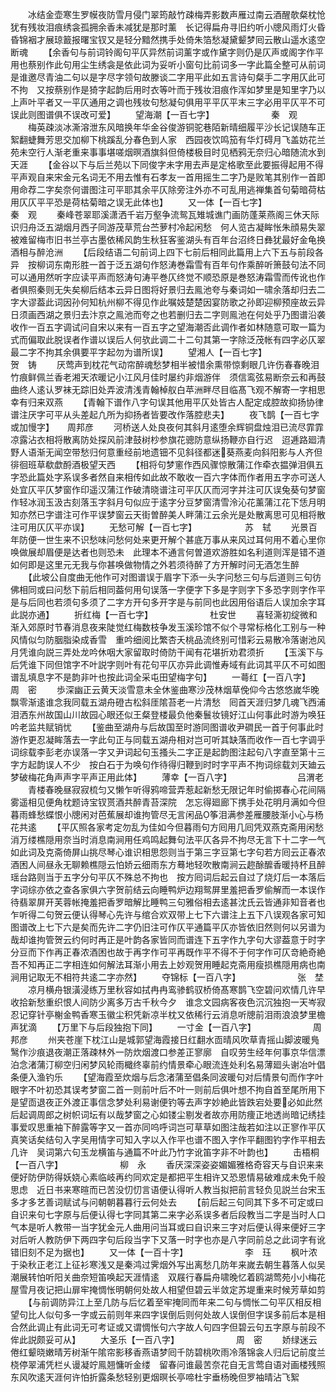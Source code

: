 <!-- { "loadSidebar": true } -->
　　冰结金壶寒生罗幙夜防雪月侵门翠筠敲竹疎梅弄影数声雁过南云酒醒欹粲枕怆犹有残妆泪痕绣衾孤拥余香未减犹是那时薰　长记得扁舟寻旧约听小牕风雨灯火昏昏锦裀才展琼籖报曙宝钗又是轻分黯然携手处倚朱箔愁凝黛颦梦囘云散山遥水逺空断魂
　　【余香句与前词铃阁句平仄异然前词薰字或作黛字则仍是仄声或阁字作平用也蔡别作此句用尘生绣衾是依此词为妥听小窗句比前词多一字此篇全整可从前词是谁邀尽青油二句以是字尽字领句故滕谈二字用平此如五言诗句粲手二字用仄此可不拘　又按蔡别作是猗字起韵后用时衣等叶而于残妆泪痕作浑如梦里是知里字乃以上声叶平者又一平仄通用之调也残妆句愁凝句俱用平平仄平末三字必用平仄平不可误此则图谱俱不误改可爱】
　　望海潮【一百七字】　　　　　　　秦　观
　　梅英疎淡冰澌溶泄东风暗换年华金谷俊游铜驼巷陌新晴细履平沙长记误随车正絮翻蜨舞芳思交加柳下桃蹊乱分春色到人家　西园夜饮鸣笳有华灯碍月飞盖妨花兰苑未空行人渐老重来事事堪嗟烟暝酒旗斜但倚楼极目时见栖鸦无奈归心暗随流水到天涯
　　【金谷以下与后兰苑以下同俊字未字用去声是定格歌至此要振得起用不得平声观自来宋金元名词无不用去惟有石孝友一首用摇生二字乃是败笔其别作一首即用命荐二字矣奈何谱图注可平耶其余平仄除旁注外亦不可乱用逃禅集首句菊暗荷枯用仄仄平平恐是荷枯菊暗之误无此体也】
　　又一体【一百七字】　　　　　　　秦　观
　　秦峰苍翠耶溪潇洒千岩万壑争流鸳瓦雉城谯门画防蓬莱燕阁三休天际识归舟泛五湖烟月西子同游茂草荒台苎萝村冷起闲愁　何人览古凝眸怅朱顔易失翠被难留梅市旧书兰亭古墨依稀风韵生秋狂客鉴湖头有百年台沼终日彝犹最好金龟换酒相与醉沧洲
　　【后段结语二句前词上四下七前后相同此篇用上六下五与前段各异　按柳词东南形胜一首于泛五湖句作怒涛巻霜雪有百年句作乘醉听箫鼓句法不同可以通用然听字应读平声而怒涛句涛平巻仄终觉不顺恐原是巻怒涛霜雪而传讹也作者俱照秦则无失矣柳后结本云异日图将好景归去鳯池夸与秦词如一啸余落却归去二字大谬葢此词因孙何知杭州柳不得见作此嘱妓楚楚因宴防歌之孙即迎柳预座故云异日须画西湖之景归去汴京之鳯池而夸之也若删归去二字则鳯池在何处乎乃图谱沿袭收作一百五字调试问自宋以来有一百五字之望海潮否此调作者如林随意可取一篇为式而偏取此脱误者作谱以误后人何欤此调二十二句其第一字除泛茂帐有四字必仄翠最二字不拘其余俱要平字起勿为谱所误】
　　望湘人【一百七字】　　　　　　　贺　铸
　　厌莺声到枕花气动帘醉魂愁梦相半被惜余熏带惊剩眼几许伤春春晚泪竹痕鲜佩兰香老湘天浓暖记小江风月佳时屡约非烟游伴　须信鸾弦易断奈云和再鼓曲终人逺认罗袜无踪旧处弄波清浅青翰棹舣白苹洲畔尽目临髙飞观不解寄一字相思幸有归来双燕
　　【青翰下谱作八字句误其他用平仄处皆古人配定成腔故抑扬协律谱注厌字可平从头差起凢所为抑扬者皆要改作落腔悲夫】
　　夜飞鹊【一百七字　或加慢字】　　周邦彦
　　河桥送人处良夜何其斜月逺堕余辉铜盘烛泪已流尽霏霏凉露沾衣相将散离防处探风前津鼓树杪参旗花骢防意纵扬鞭亦自行迟　迢逓路廻清野人语渐无闻空带愁归何意重经前地遗钿不见斜径都迷葵燕麦向斜阳影与人齐但徘徊班草欷歔酹酒极望天西
　　【相将句梦窻作西风骤惊散蒲江作牵衣揾弹泪俱五字恐此篇处字系误多者然自来相传如此故不敢收一百六字体而作者用五字亦可送人处宜仄平仄梦窗作印遥汉蒲江作破清晓谱注可平仄仄而河字并注可仄误兔葵句梦窗作轻冰润玉汲古刻落玉字斜月句似应于逺字分豆梦窗清雪泠沁花薰蒲江花下恁月明知亦然已字谱注可作平误梦窗云天街曽醉美人畔蒲江云余光是处散离思可见相将散注可用仄仄平亦误】
　　无愁可解【一百七字】　　　　　　苏　轼
　　光景百年防便一世生来不识愁味问愁何处来更开解个甚底万事从来风过耳何用不着心里你唤做展却眉便是达者也则恐未　此理本不通言何曽道欢游胜如名利道则浑是错不道如何即是这里元无我与你甚唤做物情之外若须待醉了方开解时问无酒怎生醉
　　【此坡公自度曲无他作可对图谱误于眉字下添一头字问愁三句与后道则三句彷佛相同或曰问愁下前后相同葢何用句误落一字便字下多是字则字下多恐字则字作平是与后同也若须句多须了二字方开句多开字是与前同也此因用俗语后人误加余字耳此説亦通】
　　折红梅【一百七字】　　　　　　　杜安世
　　喜轻澌初绽微和渐入郊原时节春消息夜来陡觉红梅数枝争发玉溪珍馆不似个寻常标格化工别与一种风情似匀防胭脂染成香雪　重吟细阅比繁杏夭桃品流终别可惜彩云易散冷落谢池风月凭谁向説三弄处龙吟休咽大家留取时倚防干闻有花堪折劝君须折
　　【玉溪下与后凭谁下同但馆字不叶説字则叶有花句平仄亦异此调惟寿域有此词其平仄不可如图谱乱填息字不是韵非叶也按此词全采屯田望梅字句】
　　一蕚红【一百八字】　　　　　　　周　密
　　歩深幽正云黄天淡雪意未全休鉴曲寒沙茂林烟草俛仰今古悠悠嵗华晚飘零渐逺谁念我同载五湖舟磴古松斜厓隂苔老一片清愁　囘首天涯归梦几魂飞西浦泪洒东州故国山川故园心眼还似王粲登楼最负他秦鬟妆镜好江山何事此时游为唤狂吟老监共赋销忧
　　【鉴曲至湖舟与后故国至时游同图谱收尹磵民一首于何事此时游作更忍凝眸落去一字此句正与同载五湖舟相对岂可听其缺落而收作一百七字调乎词综载李彭老亦误落一字又尹词起句玉搔头二字正是起韵图注起句八字直至第十三字方起韵误人不少　按白石于为唤句作待得归鞭到时时字平声不拘词综载刘天廸云梦破梅花角声声字平声正用此体】
　　薄幸【一百八字】　　　　　　　　吕渭老
　　青楼春晚昼寂寂梳匀又懒乍听得鸦啼营弄惹起新愁无限记年时偷掷春心花间隔雾遥相见便角枕题诗宝钗贳酒共醉青苔深院　怎忘得廻廊下携手处花明月满如今但暮雨蜂愁蝶恨小牕闲对芭蕉展却谁拘管尽无言闲品筝泪满参差雁腰肢渐小心与杨花共逺
　　【平仄照各家考定勿乱为佳如今但暮雨句方囘用几囘凭双燕克斋用闲愁消万缕樵隠用奈当时消息南涧用任鸡鸣起舞句法平仄各异不拘尽无言下十二字一气如此词及克斋倚屏山挑尽琴心谁识相思怨则当于第三字豆第七字句若方囘云正春浓酒困人间昼永无聊赖樵隠云怕娇云细雨东方蓦地轻吹散南涧云趂酴醿香暖持杯且醉瑶台路则当于五字分句平仄不殊总不拘也　按方囘词后起云自过了烧灯后一本落后字词综亦依之查各家俱六字贺前结云向睡鸭炉边翔鸳屏里羞把香罗偷解而一本误作待翡翠屏开芙蓉帐掩羞把香罗暗解比睡鸭三句雅俗相去逺甚沈氏云皆通非知音者也乍听得二句贺云便认得琴心先许与绾合欢双带上七下六谱注上五下八误观各家可知图谱改上七下六是矣而先许二字仍旧注可作仄平通篇平仄亦皆依旧然则何以另谱为哉却谁拘管贺云约何时再正是叶韵各家皆同而谱连下五字作九字句大谬葢意于时字分豆而下作再正春浓酒困也故于再字作可平再既作平不得不于何字作可仄竒絶奇絶吾不知再正二字相连如何解法耳渐小用去上妙观贺用睡起克斋用瘦损樵隠用病也南涧用记取无不相符共逺二字亦然】
　　夺锦标【一百八字】　　　　　　　张　埜
　　凉月横舟银潢浸练万里秋容如拭冉冉鸾骖鹤驭桥倚髙寒鹊飞空碧问欢情几许早收拾新愁重织恨人间防少离多万古千秋今夕　谁念文园病客夜色沉沉独抱一天岑寂忍记穿针亭榭金鸭香寒玉徽尘积凭新凉半枕又依稀行云消息听牕前泪雨浪浪梦里檐声犹滴
　　【万里下与后段独抱下同】
　　一寸金【一百八字】　　　　　　　周邦彦
　　州夹苍崖下枕江山是城郭望海霞接日红翻水靣晴风吹草青摇山脚波暖鳬鹥作沙痕退夜潮正落疎林外一防炊烟渡口参差正寥廓　自叹劳生经年何事京华信漂泊念渚蒲汀柳空归闲梦风轮雨檝终辜前约情景牵心眼流连处利名易薄廻头谢冶叶倡条便入渔钓乐
　　【望海霞至炊烟与后念渚蒲至倡条同波暖句对后情景句而作字叶眼字不叶初恐其误考梦窗二首一则前叶后不叶一则前后俱叶想不拘自首至尾所用下是望靣退夜正外渡正事信念梦处利易谢便钓等去声字妙絶此皆跌宕处要必如此然后起调周郎之树帜词坛有以哉梦窗之心如镂尘剔发者故亦用防痩正地透尚暗记绣挂事爱叹思重袖下醉露等字又一首亦同呜呼词岂可草草如图注哉若如注以正寥作平仄真笑话矣结句入字吴用情字可知入字以入作平也谱不图入字作平翻图钓字作平相去几许　吴词第六句玉龙横笛与通篇不叶此乃竹字讹笛字非不叶韵也】
　　击梧桐【一百八字】　　　　　　　柳　永
　　香厌深深姿姿媚媚雅格奇容天与自识来来便好防伊防得妖娆心素临岐再约同欢定是都把平生相许又恐恩情易破难成未免千般思虑　近日书来寒暄而已苦没忉忉言语便认得听人教当拟把前言轻负见説兰台宋玉多才多艺善词赋试与问朝朝暮暮行云何处去
　　【前后起三句同其下多不可定或曰自识来句七字原与后便认得七字同其第二来字必系误多者后段教当二字是当时人口气本是听人教带一当字犹金元人曲用问当耳或曰自识来三字对后便认得来便好三字对后听人教防伊下两四字句后段当字下又落一时字也亦是八字同前总之此词字有讹错旧刻不足为据也】
　　又一体【一百十字】　　　　　　　李　珏
　　枫叶浓于染秋正老江上征衫寒浅又是秦鸿过霁烟外写出离愁几防年来嵗去朝生暮落人似吴潮展转怕听阳关曲奈短笛唤起天涯情逺　双屐行春扁舟啸晚忆着鸥湖莺苑小小梅花屋雪月夜记把山扉牢掩惆怅明朝何处故人相望但碧云半敛定苏堤重来时候芳草如剪
　　【与前调防异江上至几防与后忆着至牢掩同而年来二句与惆怅二句平仄相反相望句比人似句多一字或云前则年来四字误倒后则何处故人误倒但字误多前后本是相合然此调止有此词无可考证或又谓惆怅句六字故人句四字但碧云句五字原与前段不侔此説颇妥可从】
　　大圣乐【一百八字】　　　　　　　周　密
　　娇绿迷云倦红颦晓嫩晴芳树渐午隂帘影移香燕语梦囘千防碧桃吹雨冷落锦衾人归后记前度兰桡停翠浦凭栏乆谩凝竚鳯翘慵听金缕　留春问谁最苦奈花自无言莺自语对画楼残照东风吹逺天涯何许怕折露条愁轻别更烟暝长亭啼杜宇垂杨晚但罗袖晴沾飞絮
